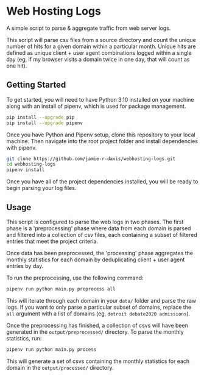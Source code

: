 # Web Hosting Logs

A simple script to parse & aggregate traffic from web server logs.

This script will parse csv files from a source directory and count the unique number of hits for a given domain within a particular month. Unique hits are defined as unique client + user agent combinations logged within a single day (eg, if my browser visits a domain twice in one day, that will count as one hit).


## Getting Started

To get started, you will need to have Python 3.10 installed on your machine along with an install of pipenv, which is used for package management.
```bash
pip install --upgrade pip
pip install --upgrade pipenv
```

Once you have Python and Pipenv setup, clone this repository to your local machine. Then navigate into the root project folder and install dependencies with pipenv.

```bash
git clone https://github.com/jamie-r-davis/webhosting-logs.git
cd webhosting-logs
pipenv install
```

Once you have all of the project dependencies installed, you will be ready to begin parsing your log files.

## Usage
This script is configured to parse the web logs in two phases. The first phase is a 'preprocessing' phase where data from each domain is parsed and filtered into a collection of csv files, each containing a subset of filtered entries that meet the project criteria.

Once data has been preprocessed, the 'processing' phase aggregates the monthly statistics for each domain by deduplicating client + user agent entries by day.

To run the preprocessing, use the following command:
```bash
pipenv run python main.py preprocess all
```
This will iterate through each domain in your `data/` folder and parse the raw logs. If you want to only parse a particular subset of domains, replace the `all` argument with a list of domains (eg, `detroit debate2020 admissions`).

Once the preprocessing has finished, a collection of csvs will have been generated in the `output/preprocessed/` directory. To parse the monthly statistics, run:

```bash
pipenv run python main.py process
```

This will generate a set of csvs containing the monthly statistics for each domain in the `output/processed/` directory.
